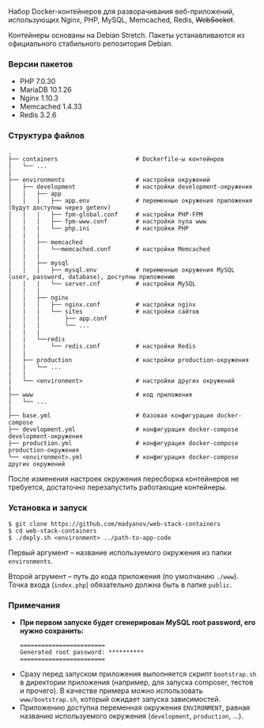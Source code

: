 Набор Docker-контейнеров для разворачивания веб-приложений, использующих Nginx, PHP, MySQL, Memcached, Redis, ~~WebSocket~~.

Контейнеры основаны на Debian Stretch. Пакеты устанавливаются из официального стабильного репозитория Debian.

### Версии пакетов

- PHP 7.0.30
- MariaDB 10.1.26
- Nginx 1.10.3
- Memcached 1.4.33
- Redis 3.2.6

### Структура файлов

```
.
├── containers                      # Dockerfile-ы контейнров
|   └── ...
|
├── environments                    # настройки окружений
|   ├── development                 # настройки development-окружения
│   |   ├── app
│   |   |   ├── app.env             # переменные окружения приложения (будут доступны через getenv)
│   |   |   ├── fpm-global.conf     # настройки PHP-FPM
│   |   |   ├── fpm-www.conf        # настройки пула www
│   |   |   └── php.ini             # настройки PHP
|   |   |
│   |   ├── memcached
│   |   |   └──memcached.conf       # настройки Memcached
|   |   |
│   |   ├── mysql
|   |   |   ├── mysql.env           # переменные окружения MySQL (user, password, database), доступны приложению
│   |   |   └── server.cnf          # настройки MySQL
|   |   |
│   |   ├── nginx
│   |   │   ├── nginx.conf          # настройки nginx
│   |   |   └── sites               # настройки сайтов
│   |   |       ├── app.conf
|   |   |       └── ...
|   |   |
│   |   └──redis
│   |       └── redis.conf          # настройки Redis
|   |
│   ├── production                  # настройки production-окружения
|   |   └── ...
|   |
|   └── <environment>               # настройки других окружений
|
├── www                             # код приложения
|   └── ...
|
├── base.yml                        # базовая конфигурация docker-compose
├── development.yml                 # конфигурация docker-compose development-окружения
├── production.yml                  # конфигурация docker-compose production-окружения
└── <environment>.yml               # конфигурация docker-compose других окружений
```

После изменения настроек окружения пересборка контейнеров не требуется, достаточно перезапустить работающие контейнеры.

### Установка и запуск

```
$ git clone https://github.com/madyanov/web-stack-containers
$ cd web-stack-containers
$ ./deply.sh <environment> ../path-to-app-code
```

Первый аргумент – название используемого окружения из папки `environments`.

Второй агрумент – путь до кода приложения (по умолчанию `./www`). Точка входа (`index.php`) обязательно должна быть в папке `public`.

### Примечания

- **При первом запуске будет сгенерирован MySQL root password, его нужно сохранить:**
    ```
    ========================
    Generated root password: **********
    ========================
    ```
- Сразу перед запуском приложения выполняется скрипт `bootstrap.sh` в директории приложения (например, для запуска composer, тестов и прочего). В качестве примера можно использовать `www/bootstrap.sh`, который ожидает запуска зависимостей.
- Приложению доступна переменная окружения `ENVIRONMENT`, равная названию используемого окружения (`development`, `production`, ...).
